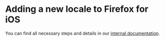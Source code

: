 # Adding a new locale to Firefox for iOS

You can find all necessary steps and details in our [internal documentation](https://github.com/mozilla-l10n/documentation/blob/main/src/products/iOS_products/updating_locales.md).
